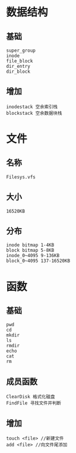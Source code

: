# 数据结构
## 基础
    super_group
    inode
    file_block
    dir_entry
    dir_block
## 增加
    inodestack 空余索引栈
    blockstack 空余数据块栈
    
    
# 文件
## 名称
    Filesys.vfs
## 大小
    16520KB
## 分布
    inode bitmap 1-4KB
    block bitmap 5-8KB
    inode_0~4095 9-136KB
    block_0~4095 137-16520KB
    

# 函数
## 基础
    pwd
    cd
    mkdir
    ls
    rmdir
    echo
    cat
    rm
## 成员函数
    ClearDisk 格式化磁盘
    FindFile 寻找文件并判断
## 增加
    touch <file> //新建文件
    add <file> //向文件尾添加
    
